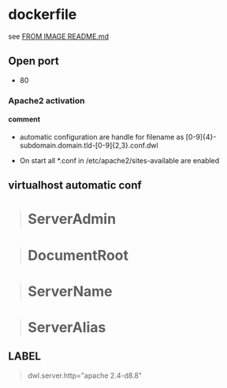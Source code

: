 # dockerfile

see [FROM IMAGE README.md](https://github.com/davask/d-base)

## Open port
- 80

### Apache2 activation

#### comment

- automatic configuration are handle for filename as [0-9]{4}\-subdomain\.domain\.tld\-[0-9]{2,3}\.conf\.dwl

- On start all *.conf in /etc/apache2/sites-available are enabled

## virtualhost automatic conf

> # ServerAdmin

> # DocumentRoot

> # ServerName

> # ServerAlias

## LABEL

> dwl.server.http="apache 2.4-d8.8"


